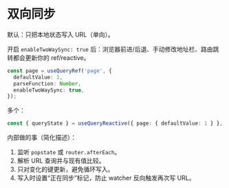 # 双向同步

默认：只把本地状态写入 URL（单向）。

开启 `enableTwoWaySync: true` 后：浏览器前进/后退、手动修改地址栏、路由跳转都会更新你的 ref/reactive。

```ts
const page = useQueryRef('page', {
  defaultValue: 1,
  parseFunction: Number,
  enableTwoWaySync: true,
});
```

多个：

```ts
const { queryState } = useQueryReactive({ page: { defaultValue: 1 } }, { enableTwoWaySync: true });
```

内部做的事（简化描述）：

1. 监听 `popstate` 或 `router.afterEach`。
2. 解析 URL 查询并与现有值比较。
3. 只对变化的键更新，避免循环写入。
4. 写入时设置“正在同步”标记，防止 watcher 反向触发再次写 URL。

